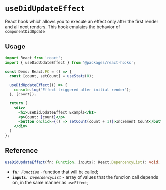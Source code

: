 # `useDidUpdateEffect`

React hook which allows you to execute an effect only after the first render and all next renders. This hook emulates the behavior of `componentDidUpdate`

## Usage

```jsx
import React from 'react';
import { useDidUpdateEffect } from '@packages/react-hooks';

const Demo: React.FC = () => {
  const [count, setCount] = useState(0);

  useDidUpdateEffect(() => {
    console.log("Effect triggered after initial render");
  }, [count]);

  return (
    <div>
      <h1>useDidUpdateEffect Example</h1>
      <p>Count: {count}</p>
      <button onClick={() => setCount(count + 1)}>Increment Count</button>
    </div>
  )
};
```

## Reference

```ts
useDidUpdateEffect(fn: Function, inputs?: React.DependencyList): void;
```

- **`fn`**_`: Function`_ - function that will be called;
- **`inputs`**_`: DependencyList`_ - array of values that the function call depends on, in the same manner as `useEffect`;
